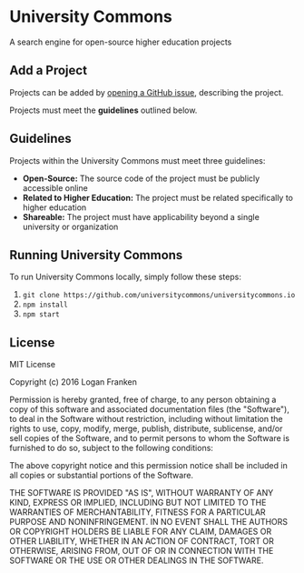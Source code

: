 # University Commons

A search engine for open-source higher education projects

## Add a Project

Projects can be added by [opening a GitHub issue](https://github.com/universitycommons/universitycommons.io/issues),
describing the project.

Projects must meet the **guidelines** outlined below.

## Guidelines

Projects within the University Commons must meet three guidelines:

* **Open-Source:** The source code of the project must be publicly accessible online
* **Related to Higher Education:** The project must be related specifically to higher education
* **Shareable:** The project must have applicability beyond a single university or organization

## Running University Commons

To run University Commons locally, simply follow these steps:

1. `git clone https://github.com/universitycommons/universitycommons.io`
2. `npm install`
3. `npm start`

## License

MIT License

Copyright (c) 2016 Logan Franken

Permission is hereby granted, free of charge, to any person obtaining a copy
of this software and associated documentation files (the "Software"), to deal
in the Software without restriction, including without limitation the rights
to use, copy, modify, merge, publish, distribute, sublicense, and/or sell
copies of the Software, and to permit persons to whom the Software is
furnished to do so, subject to the following conditions:

The above copyright notice and this permission notice shall be included in all
copies or substantial portions of the Software.

THE SOFTWARE IS PROVIDED "AS IS", WITHOUT WARRANTY OF ANY KIND, EXPRESS OR
IMPLIED, INCLUDING BUT NOT LIMITED TO THE WARRANTIES OF MERCHANTABILITY,
FITNESS FOR A PARTICULAR PURPOSE AND NONINFRINGEMENT. IN NO EVENT SHALL THE
AUTHORS OR COPYRIGHT HOLDERS BE LIABLE FOR ANY CLAIM, DAMAGES OR OTHER
LIABILITY, WHETHER IN AN ACTION OF CONTRACT, TORT OR OTHERWISE, ARISING FROM,
OUT OF OR IN CONNECTION WITH THE SOFTWARE OR THE USE OR OTHER DEALINGS IN THE
SOFTWARE.
